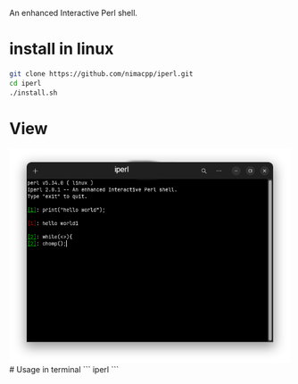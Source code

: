 An enhanced Interactive Perl shell. 
# install in linux

```bash
git clone https://github.com/nimacpp/iperl.git
cd iperl
./install.sh
```

# View
<img src="iperl.png" />
# Usage
in terminal
```
iperl
```
